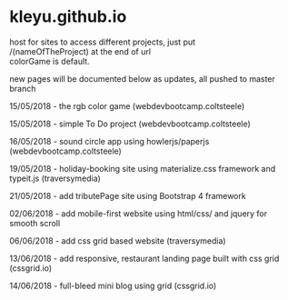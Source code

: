 # kleyu.github.io
host for sites
to access different projects, just put <br>/(nameOfTheProject)  at the end of url <br>
colorGame is default.

new pages will be documented below as updates, all pushed to master branch

15/05/2018 - the rgb color game  (webdevbootcamp.coltsteele)

15/05/2018 - simple To Do project (webdevbootcamp.coltsteele)

16/05/2018 - sound circle app using howlerjs/paperjs (webdevbootcamp.coltsteele)

19/05/2018 - holiday-booking site using materialize.css framework and typeit.js (traversymedia)

21/05/2018 - add tributePage site using Bootstrap 4 framework

02/06/2018 - add mobile-first website using html/css/ and jquery for smooth scroll

06/06/2018 - add css grid based website (traversymedia)

13/06/2018 - add responsive, restaurant landing page built with css grid (cssgrid.io)

14/06/2018 - full-bleed mini blog using grid (cssgrid.io)
